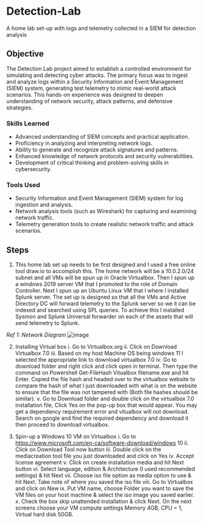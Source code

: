 # Detection-Lab
A home lab set-up with logs and telemetry collected in a SIEM for detection analysis

## Objective
The Detection Lab project aimed to establish a controlled environment for simulating and detecting cyber attacks. The primary focus was to ingest and analyze logs within a Security Information and Event Management (SIEM) system, generating test telemetry to mimic real-world attack scenarios. This hands-on experience was designed to deepen understanding of network security, attack patterns, and defensive strategies.

### Skills Learned
- Advanced understanding of SIEM concepts and practical application.
- Proficiency in analyzing and interpreting network logs.
- Ability to generate and recognize attack signatures and patterns.
- Enhanced knowledge of network protocols and security vulnerabilities.
- Development of critical thinking and problem-solving skills in cybersecurity.

### Tools Used
- Security Information and Event Management (SIEM) system for log ingestion and analysis.
- Network analysis tools (such as Wireshark) for capturing and examining network traffic.
- Telemetry generation tools to create realistic network traffic and attack scenarios.

## Steps
1. This home lab set up needs to be first designed and I used a free online tool draw.io to accomplish this. The home network will be a 10.0.2.0/24 subnet and all VMs will be spun up in Oracle Virtualbox. Then I spun up a windows 2019 server VM that I promoted to the role of Domain Controller. Next I spun up an Ubuntu Linux VM that I where I installed Splunk server. The set up is designed so that all the VMs and Active Directory DC will forward telemetry to the Splunk server so we it can be indexed and searched using SPL queries. To achieve this I installed Sysmon and Splunk Universal forwarder on each of the assets that will send telemetry to Splunk.

*Ref 1: Network Diagram*
![image](https://github.com/Davinci042/Detection-Lab/assets/103445073/49ced989-dd48-4f48-a15b-c82ddbb78fce)

2. Installing Virtual box
   i. Go to Virtualbox.org
   ii. Click on Download Virtualbox 7.0
   iii. Based on my host Machine OS being windows 11 I selected the appropriate link to download virtualbox 7.0
   iv. Go to download folder and right click and click open in terminal. Then type the command on Powershell Get-FileHash Vitualbox filename.exe and hit Enter. Copied the file hash and headed over to the virtualbox website to compare the hash of what I just downloaded with what is on the website to ensure that the file was not tampered with (Both file hashes should be similar).
   v. Go to Download folder and double click on the virtualbox 7.0 installation file, Click Yes on the pop-up box that would appear. You may get a dependency requirement error and vitualbox will not download. Search on google and find the required dependency and download it then proceed to download virtualbox.
   
3. Spin-up a Windows 10 VM on Virtualbox
   i. Go to https://www.microsoft.com/en-ca/software-download/windows 10
   ii. Click on Download Tool now button
   iii. Double click on the mediacreation tool file you just downloaded and click on Yes
   iv. Accept license agreement
   v. Click on create installation media and hit Next button
   vi. Select language, edition & Architecture (I used recommended settings) & hit Next
   vii. Choose iso file option as media option to use & hit Next. Take note of where you saved the iso file
   viii. Go to Virtualbox and click on New
   ix. Put VM name, choose Folder you want to save the VM files on your host machine & select the iso image you saved earlier.
   x. Check the box skip unattended installation & click Next. On the next screens choose your VM compute settings Memory 4GB, CPU = 1, Virtual hard disk 50GB.



